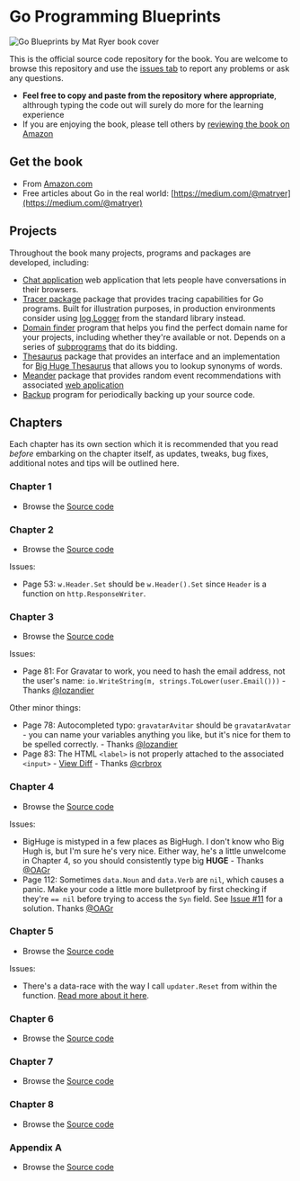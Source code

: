 # Go Programming Blueprints

![Go Blueprints by Mat Ryer book cover](https://raw.githubusercontent.com/matryer/goblueprints/master/artwork/bookcover.jpg)

This is the official source code repository for the book. You are welcome to browse this repository and use the [issues tab](https://github.com/matryer/goblueprints/issues) to report any problems or ask any questions.

  * **Feel free to copy and paste from the repository where appropriate**, althrough typing the code out will surely do more for the learning experience
  * If you are enjoying the book, please tell others by [reviewing the book on Amazon](http://bit.ly/goblueprints)

## Get the book

  * From [Amazon.com](http://bit.ly/goblueprints) 
  * Free articles about Go in the real world: [https://medium.com/@matryer](https://medium.com/@matryer)

## Projects

Throughout the book many projects, programs and packages are developed, including:

  * [Chat application](https://github.com/matryer/goblueprints/tree/master/chapter3/chat) web application that lets people have conversations in their browsers.
  * [Tracer package](https://github.com/matryer/goblueprints/tree/master/chapter1/trace) package that provides tracing capabilities for Go programs. Built for illustration purposes, in production environments consider using [log.Logger](http://golang.org/pkg/log/#Logger) from the standard library instead.
  * [Domain finder](https://github.com/matryer/goblueprints/tree/master/chapter4/domainfinder) program that helps you find the perfect domain name for your projects, including whether they're available or not. Depends on a series of [subprograms](https://github.com/matryer/goblueprints/tree/master/chapter4) that do its bidding.
  * [Thesaurus](https://github.com/matryer/goblueprints/tree/master/chapter4/thesaurus) package that provides an interface and an implementation for [Big Huge Thesaurus](http://words.bighugelabs.com/) that allows you to lookup synonyms of words.
  * [Meander](https://github.com/matryer/goblueprints/tree/master/chapter7/meander) package that provides random event recommendations with associated [web application](https://github.com/matryer/goblueprints/tree/master/chapter7/meanderweb)
  * [Backup](https://github.com/matryer/goblueprints/tree/master/chapter8/backup) program for periodically backing up your source code.

## Chapters

Each chapter has its own section which it is recommended that you read _before_ embarking on the chapter itself, as updates, tweaks, bug fixes, additional notes and tips will be outlined here.

### Chapter 1

  * Browse the [Source code](https://github.com/matryer/goblueprints/tree/master/chapter1)

### Chapter 2

  * Browse the [Source code](https://github.com/matryer/goblueprints/tree/master/chapter2)

Issues:

  * Page 53: `w.Header.Set` should be `w.Header().Set` since `Header` is a function on `http.ResponseWriter`.

### Chapter 3

  * Browse the [Source code](https://github.com/matryer/goblueprints/tree/master/chapter3)

Issues:

  * Page 81: For Gravatar to work, you need to hash the email address, not the user's name: `io.WriteString(m, strings.ToLower(user.Email()))` - Thanks [@lozandier](https://github.com/lozandier)

Other minor things:

  * Page 78: Autocompleted typo: `gravatarAvitar` should be `gravatarAvatar` - you can name your variables anything you like, but it's nice for them to be spelled correctly. - Thanks [@lozandier](https://github.com/lozandier)
  * Page 83: The HTML `<label>` is not properly attached to the associated `<input>` - [View Diff](https://github.com/matryer/goblueprints/commit/afb4285f47a7482a58f6fa5061982f874a3fa11e) - Thanks [@crbrox](https://github.com/crbrox) 

### Chapter 4

  * Browse the [Source code](https://github.com/matryer/goblueprints/tree/master/chapter4)

Issues:

  * BigHuge is mistyped in a few places as BigHugh. I don't know who Big Hugh is, but I'm sure he's very nice. Either way, he's a little unwelcome in Chapter 4, so you should consistently type big **HUGE** - Thanks [@OAGr](https://github.com/OAGr)
  * Page 112: Sometimes `data.Noun` and `data.Verb` are `nil`, which causes a panic. Make your code a little more bulletproof by first checking if they're `== nil` before trying to access the `Syn` field. See [Issue #11](https://github.com/matryer/goblueprints/issues/11) for a solution. Thanks [@OAGr](https://github.com/OAGr)

### Chapter 5

  * Browse the [Source code](https://github.com/matryer/goblueprints/tree/master/chapter5)

Issues:

  * There's a data-race with the way I call `updater.Reset` from within the function. [Read more about it here](https://github.com/matryer/goblueprints/issues/12).

### Chapter 6

  * Browse the [Source code](https://github.com/matryer/goblueprints/tree/master/chapter6)

### Chapter 7

  * Browse the [Source code](https://github.com/matryer/goblueprints/tree/master/chapter7)

### Chapter 8

  * Browse the [Source code](https://github.com/matryer/goblueprints/tree/master/chapter8)

### Appendix A

  * Browse the [Source code](https://github.com/matryer/goblueprints/tree/master/appendixA)
